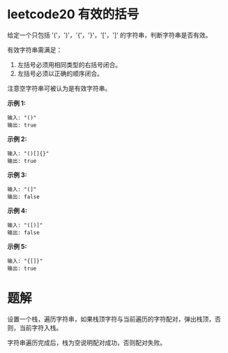# leetcode20 有效的括号
给定一个只包括 '('，')'，'{'，'}'，'['，']' 的字符串，判断字符串是否有效。

有效字符串需满足：

1. 左括号必须用相同类型的右括号闭合。
2. 左括号必须以正确的顺序闭合。
   
注意空字符串可被认为是有效字符串。

**示例 1:**
```
输入: "()"
输出: true
```

**示例 2:**
```
输入: "()[]{}"
输出: true
```

**示例 3:**
```
输入: "(]"
输出: false
```

**示例 4:**
```
输入: "([)]"
输出: false
```

**示例 5:**
```
输入: "{[]}"
输出: true
```

# 题解
设置一个栈，遍历字符串，如果栈顶字符与当前遍历的字符配对，弹出栈顶，否则，当前字符入栈。

字符串遍历完成后，栈为空说明配对成功，否则配对失败。
